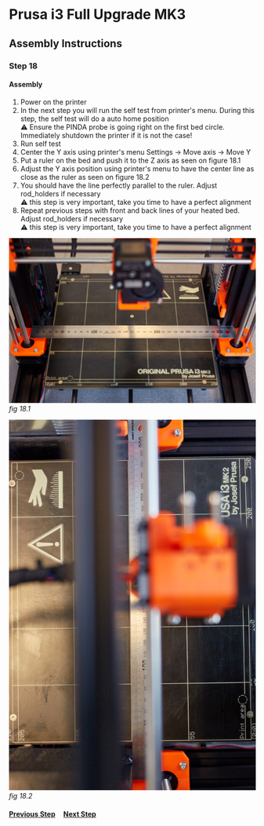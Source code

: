 # Prusa i3 Full Upgrade MK3

## Assembly Instructions

### Step 18

#### Assembly

1. Power on the printer
1. In the next step you will run the self test from printer's menu. During this step, the self test will do a auto home position<br>
   :warning: Ensure the PINDA probe is going right on the first bed circle. Immediately shutdown the printer if it is not the case!
1. Run self test
1. Center the Y axis using printer's menu Settings -> Move axis -> Move Y
1. Put a ruler on the bed and push it to the Z axis as seen on figure 18.1
1. Adjust the Y axis position using printer's menu to have the center line as close as the ruler as seen on figure 18.2
1. You should have the line perfectly parallel to the ruler. Adjust rod_holders if necessary<br>
   :warning: this step is very important, take you time to have a perfect alignment
1. Repeat previous steps with front and back lines of your heated bed. Adjust rod_holders if necessary<br>
   :warning: this step is very important, take you time to have a perfect alignment

![](img/fig18.1.jpg)\
*fig 18.1*

![](img/fig18.2.jpg)\
*fig 18.2*

#### [Previous Step](step17.md) &nbsp;&nbsp;&nbsp; [Next Step](step19.md)
